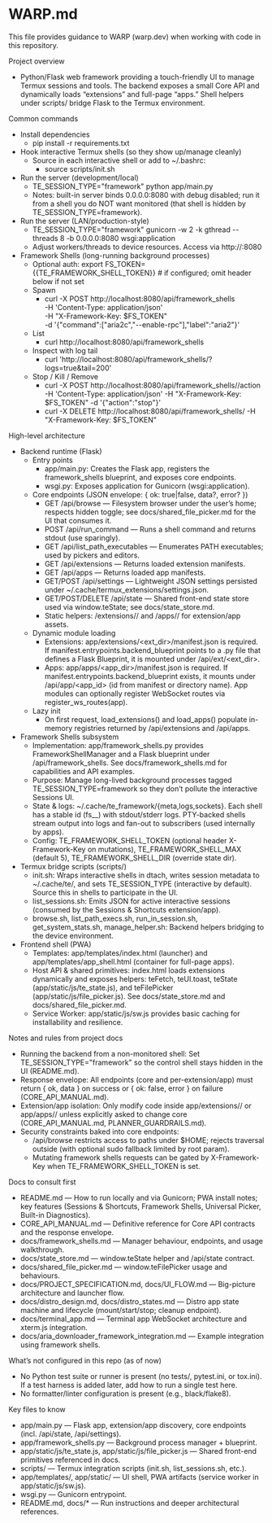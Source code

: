 # WARP.md

This file provides guidance to WARP (warp.dev) when working with code in this repository.

Project overview
- Python/Flask web framework providing a touch-friendly UI to manage Termux sessions and tools. The backend exposes a small Core API and dynamically loads “extensions” and full-page “apps.” Shell helpers under scripts/ bridge Flask to the Termux environment.

Common commands
- Install dependencies
  - pip install -r requirements.txt
- Hook interactive Termux shells (so they show up/manage cleanly)
  - Source in each interactive shell or add to ~/.bashrc:
    - source scripts/init.sh
- Run the server (development/local)
  - TE_SESSION_TYPE="framework" python app/main.py
  - Notes: built-in server binds 0.0.0.0:8080 with debug disabled; run it from a shell you do NOT want monitored (that shell is hidden by TE_SESSION_TYPE=framework).
- Run the server (LAN/production-style)
  - TE_SESSION_TYPE="framework" gunicorn -w 2 -k gthread --threads 8 -b 0.0.0.0:8080 wsgi:application
  - Adjust workers/threads to device resources. Access via http://<device-ip>:8080
- Framework Shells (long-running background processes)
  - Optional auth: export FS_TOKEN={{TE_FRAMEWORK_SHELL_TOKEN}}  # if configured; omit header below if not set
  - Spawn
    - curl -X POST http://localhost:8080/api/framework_shells \
      -H 'Content-Type: application/json' \
      -H "X-Framework-Key: $FS_TOKEN" \
      -d '{"command":["aria2c","--enable-rpc"],"label":"aria2"}'
  - List
    - curl http://localhost:8080/api/framework_shells
  - Inspect with log tail
    - curl 'http://localhost:8080/api/framework_shells/<id>?logs=true&tail=200'
  - Stop / Kill / Remove
    - curl -X POST http://localhost:8080/api/framework_shells/<id>/action -H 'Content-Type: application/json' -H "X-Framework-Key: $FS_TOKEN" -d '{"action":"stop"}'
    - curl -X DELETE http://localhost:8080/api/framework_shells/<id> -H "X-Framework-Key: $FS_TOKEN"

High-level architecture
- Backend runtime (Flask)
  - Entry points
    - app/main.py: Creates the Flask app, registers the framework_shells blueprint, and exposes core endpoints.
    - wsgi.py: Exposes application for Gunicorn (wsgi:application).
  - Core endpoints (JSON envelope: { ok: true|false, data?, error? })
    - GET /api/browse — Filesystem browser under the user’s home; respects hidden toggle; see docs/shared_file_picker.md for the UI that consumes it.
    - POST /api/run_command — Runs a shell command and returns stdout (use sparingly).
    - GET /api/list_path_executables — Enumerates PATH executables; used by pickers and editors.
    - GET /api/extensions — Returns loaded extension manifests.
    - GET /api/apps — Returns loaded app manifests.
    - GET/POST /api/settings — Lightweight JSON settings persisted under ~/.cache/termux_extensions/settings.json.
    - GET/POST/DELETE /api/state — Shared front-end state store used via window.teState; see docs/state_store.md.
    - Static helpers: /extensions/<ext>/<file> and /apps/<app>/<file> for extension/app assets.
  - Dynamic module loading
    - Extensions: app/extensions/<ext_dir>/manifest.json is required. If manifest.entrypoints.backend_blueprint points to a .py file that defines a Flask Blueprint, it is mounted under /api/ext/<ext_dir>.
    - Apps: app/apps/<app_dir>/manifest.json is required. If manifest.entrypoints.backend_blueprint exists, it mounts under /api/app/<app_id> (id from manifest or directory name). App modules can optionally register WebSocket routes via register_ws_routes(app).
  - Lazy init
    - On first request, load_extensions() and load_apps() populate in-memory registries returned by /api/extensions and /api/apps.
- Framework Shells subsystem
  - Implementation: app/framework_shells.py provides FrameworkShellManager and a Flask blueprint under /api/framework_shells. See docs/framework_shells.md for capabilities and API examples.
  - Purpose: Manage long-lived background processes tagged TE_SESSION_TYPE=framework so they don’t pollute the interactive Sessions UI.
  - State & logs: ~/.cache/te_framework/{meta,logs,sockets}. Each shell has a stable id (fs_<timestamp>_<uuid8>) with stdout/stderr logs. PTY-backed shells stream output into logs and fan-out to subscribers (used internally by apps).
  - Config: TE_FRAMEWORK_SHELL_TOKEN (optional header X-Framework-Key on mutations), TE_FRAMEWORK_SHELL_MAX (default 5), TE_FRAMEWORK_SHELL_DIR (override state dir).
- Termux bridge scripts (scripts/)
  - init.sh: Wraps interactive shells in dtach, writes session metadata to ~/.cache/te/<SID>, and sets TE_SESSION_TYPE (interactive by default). Source this in shells to participate in the UI.
  - list_sessions.sh: Emits JSON for active interactive sessions (consumed by the Sessions & Shortcuts extension/app).
  - browse.sh, list_path_execs.sh, run_in_session.sh, get_system_stats.sh, manage_helper.sh: Backend helpers bridging to the device environment.
- Frontend shell (PWA)
  - Templates: app/templates/index.html (launcher) and app/templates/app_shell.html (container for full-page apps).
  - Host API & shared primitives: index.html loads extensions dynamically and exposes helpers: teFetch, teUI.toast, teState (app/static/js/te_state.js), and teFilePicker (app/static/js/file_picker.js). See docs/state_store.md and docs/shared_file_picker.md.
  - Service Worker: app/static/js/sw.js provides basic caching for installability and resilience.

Notes and rules from project docs
- Running the backend from a non-monitored shell: Set TE_SESSION_TYPE="framework" so the control shell stays hidden in the UI (README.md).
- Response envelope: All endpoints (core and per-extension/app) must return { ok, data } on success or { ok: false, error } on failure (CORE_API_MANUAL.md).
- Extension/app isolation: Only modify code inside app/extensions/<name>/ or app/apps/<id>/ unless explicitly asked to change core (CORE_API_MANUAL.md, PLANNER_GUARDRAILS.md).
- Security constraints baked into core endpoints:
  - /api/browse restricts access to paths under $HOME; rejects traversal outside (with optional sudo fallback limited by root param).
  - Mutating framework shells requests can be gated by X-Framework-Key when TE_FRAMEWORK_SHELL_TOKEN is set.

Docs to consult first
- README.md — How to run locally and via Gunicorn; PWA install notes; key features (Sessions & Shortcuts, Framework Shells, Universal Picker, Built-in Diagnostics).
- CORE_API_MANUAL.md — Definitive reference for Core API contracts and the response envelope.
- docs/framework_shells.md — Manager behaviour, endpoints, and usage walkthrough.
- docs/state_store.md — window.teState helper and /api/state contract.
- docs/shared_file_picker.md — window.teFilePicker usage and behaviours.
- docs/PROJECT_SPECIFICATION.md, docs/UI_FLOW.md — Big-picture architecture and launcher flow.
- docs/distro_design.md, docs/distro_states.md — Distro app state machine and lifecycle (mount/start/stop; cleanup endpoint).
- docs/terminal_app.md — Terminal app WebSocket architecture and xterm.js integration.
- docs/aria_downloader_framework_integration.md — Example integration using framework shells.

What’s not configured in this repo (as of now)
- No Python test suite or runner is present (no tests/, pytest.ini, or tox.ini). If a test harness is added later, add how to run a single test here.
- No formatter/linter configuration is present (e.g., black/flake8).

Key files to know
- app/main.py — Flask app, extension/app discovery, core endpoints (incl. /api/state, /api/settings).
- app/framework_shells.py — Background process manager + blueprint.
- app/static/js/te_state.js, app/static/js/file_picker.js — Shared front-end primitives referenced in docs.
- scripts/ — Termux integration scripts (init.sh, list_sessions.sh, etc.).
- app/templates/, app/static/ — UI shell, PWA artifacts (service worker in app/static/js/sw.js).
- wsgi.py — Gunicorn entrypoint.
- README.md, docs/* — Run instructions and deeper architectural references.
